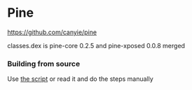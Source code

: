 # Pine

https://github.com/canyie/pine

classes.dex is pine-core 0.2.5 and pine-xposed 0.0.8 merged

### Building from source
Use [the script](make_artifacts.sh) or read it and do the steps manually
